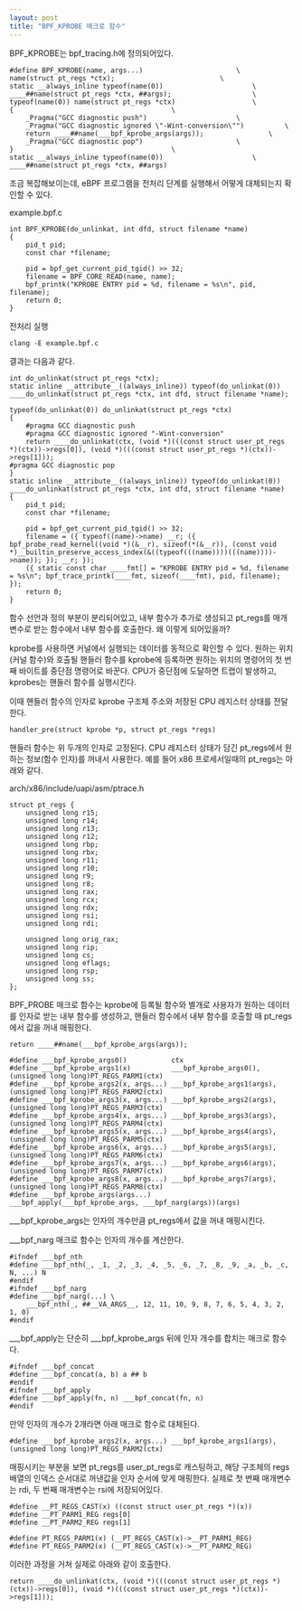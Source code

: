 ```yaml
---
layout: post
title: "BPF_KPROBE 매크로 함수"
---
```


BPF_KPROBE는 bpf_tracing.h에 정의되어있다. 

```
#define BPF_KPROBE(name, args...)					    \
name(struct pt_regs *ctx);						    \
static __always_inline typeof(name(0))					    \
____##name(struct pt_regs *ctx, ##args);				    \
typeof(name(0)) name(struct pt_regs *ctx)				    \
{									    \
	_Pragma("GCC diagnostic push")					    \
	_Pragma("GCC diagnostic ignored \"-Wint-conversion\"")		    \
	return ____##name(___bpf_kprobe_args(args));			    \
	_Pragma("GCC diagnostic pop")					    \
}									    \
static __always_inline typeof(name(0))					    \
____##name(struct pt_regs *ctx, ##args)
```

조금 복잡해보이는데, eBPF 프로그램을 전처리 단계를 실행해서 어떻게 대체되는지 확인할 수 있다.

example.bpf.c

```
int BPF_KPROBE(do_unlinkat, int dfd, struct filename *name)
{
    pid_t pid;
    const char *filename;

    pid = bpf_get_current_pid_tgid() >> 32;
    filename = BPF_CORE_READ(name, name);
    bpf_printk("KPROBE ENTRY pid = %d, filename = %s\n", pid, filename);
    return 0;
}
```

전처리 실행

```
clang -E example.bpf.c
```

결과는 다음과 같다. 

```
int do_unlinkat(struct pt_regs *ctx); 
static inline __attribute__((always_inline)) typeof(do_unlinkat(0)) 
____do_unlinkat(struct pt_regs *ctx, int dfd, struct filename *name); 

typeof(do_unlinkat(0)) do_unlinkat(struct pt_regs *ctx) 
{
    #pragma GCC diagnostic push
    #pragma GCC diagnostic ignored "-Wint-conversion"
    return ____do_unlinkat(ctx, (void *)(((const struct user_pt_regs *)(ctx))->regs[0]), (void *)(((const struct user_pt_regs *)(ctx))->regs[1]));
#pragma GCC diagnostic pop
} 
static inline __attribute__((always_inline)) typeof(do_unlinkat(0)) 
____do_unlinkat(struct pt_regs *ctx, int dfd, struct filename *name)
{
    pid_t pid;
    const char *filename;

    pid = bpf_get_current_pid_tgid() >> 32;
    filename = ({ typeof((name)->name) __r; ({ bpf_probe_read_kernel((void *)(&__r), sizeof(*(&__r)), (const void *)__builtin_preserve_access_index(&((typeof(((name))))(((name))))->name)); }); __r; });
    ({ static const char ____fmt[] = "KPROBE ENTRY pid = %d, filename = %s\n"; bpf_trace_printk(____fmt, sizeof(____fmt), pid, filename); });
    return 0;
}
```

함수 선언과 정의 부분이 분리되어있고, 내부 함수가 추가로 생성되고 pt_regs를 매개변수로 받는 함수에서 내부 함수를 호출한다.
왜 이렇게 되어있을까?

kprobe를 사용하면 커널에서 실행되는 데이터를 동적으로 확인할 수 있다. 원하는 위치(커널 함수)와 호출될 핸들러 함수를 kprobe에 등록하면
원하는 위치의 명령어의 첫 번째 바이트를 중단점 명령어로 바꾼다.
CPU가 중단점에 도달하면 트랩이 발생하고, kprobes는 핸들러 함수를 실행시킨다.

이때 핸들러 함수의 인자로 kprobe 구조체 주소와 저장된 CPU 레지스터 상태를 전달한다.

```
handler_pre(struct kprobe *p, struct pt_regs *regs)
```

핸들러 함수는 위 두개의 인자로 고정된다. CPU 레지스터 상태가 담긴 pt_regs에서 원하는 정보(함수 인자)를 꺼내서 사용한다. 
예를 들어 x86 프로세서일때의 pt_regs는 아래와 같다.

arch/x86/include/uapi/asm/ptrace.h

```
struct pt_regs {
	unsigned long r15;
	unsigned long r14;
	unsigned long r13;
	unsigned long r12;
	unsigned long rbp;
	unsigned long rbx;
	unsigned long r11;
	unsigned long r10;
	unsigned long r9;
	unsigned long r8;
	unsigned long rax;
	unsigned long rcx;
	unsigned long rdx;
	unsigned long rsi;
	unsigned long rdi;

	unsigned long orig_rax;
	unsigned long rip;
	unsigned long cs;
	unsigned long eflags;
	unsigned long rsp;
	unsigned long ss;
};
```

BPF_PROBE 매크로 함수는 kprobe에 등록될 함수와 별개로 사용자가 원하는 데이터를 인자로 받는 내부 함수를 생성하고, 핸들러 함수에서 내부 함수를 호출할 때 pt_regs에서 값을 꺼내 매핑한다. 

```
return ____##name(___bpf_kprobe_args(args));
```
```
#define ___bpf_kprobe_args0()           ctx
#define ___bpf_kprobe_args1(x)          ___bpf_kprobe_args0(), (unsigned long long)PT_REGS_PARM1(ctx)
#define ___bpf_kprobe_args2(x, args...) ___bpf_kprobe_args1(args), (unsigned long long)PT_REGS_PARM2(ctx)
#define ___bpf_kprobe_args3(x, args...) ___bpf_kprobe_args2(args), (unsigned long long)PT_REGS_PARM3(ctx)
#define ___bpf_kprobe_args4(x, args...) ___bpf_kprobe_args3(args), (unsigned long long)PT_REGS_PARM4(ctx)
#define ___bpf_kprobe_args5(x, args...) ___bpf_kprobe_args4(args), (unsigned long long)PT_REGS_PARM5(ctx)
#define ___bpf_kprobe_args6(x, args...) ___bpf_kprobe_args5(args), (unsigned long long)PT_REGS_PARM6(ctx)
#define ___bpf_kprobe_args7(x, args...) ___bpf_kprobe_args6(args), (unsigned long long)PT_REGS_PARM7(ctx)
#define ___bpf_kprobe_args8(x, args...) ___bpf_kprobe_args7(args), (unsigned long long)PT_REGS_PARM8(ctx)
#define ___bpf_kprobe_args(args...)     ___bpf_apply(___bpf_kprobe_args, ___bpf_narg(args))(args)
```

___bpf_kprobe_args는 인자의 개수만큼 pt_regs에서 값을 꺼내 매핑시킨다. 

___bpf_narg 매크로 함수는 인자의 개수를 계산한다. 

```
#ifndef ___bpf_nth
#define ___bpf_nth(_, _1, _2, _3, _4, _5, _6, _7, _8, _9, _a, _b, _c, N, ...) N
#endif
#ifndef ___bpf_narg
#define ___bpf_narg(...) \
	___bpf_nth(_, ##__VA_ARGS__, 12, 11, 10, 9, 8, 7, 6, 5, 4, 3, 2, 1, 0)
#endif
```

___bpf_apply는 단순히 ___bpf_kprobe_args 뒤에 인자 개수를 합치는 매크로 함수다. 

```
#ifndef ___bpf_concat
#define ___bpf_concat(a, b) a ## b
#endif
#ifndef ___bpf_apply
#define ___bpf_apply(fn, n) ___bpf_concat(fn, n)
#endif
```

만약 인자의 개수가 2개라면 아래 매크로 함수로 대체된다. 

```
#define ___bpf_kprobe_args2(x, args...) ___bpf_kprobe_args1(args), (unsigned long long)PT_REGS_PARM2(ctx)
```

매핑시키는 부분을 보면 pt_regs를 user_pt_regs로 캐스팅하고, 해당 구조체의 regs 배열의 인덱스 순서대로 꺼낸값을 인자 순서에 맞게 매핑한다. 
실제로 첫 번째 매개변수는 rdi, 두 번째 매개변수는 rsi에 저장되어있다. 

```
#define __PT_REGS_CAST(x) ((const struct user_pt_regs *)(x))
#define __PT_PARM1_REG regs[0]
#define __PT_PARM2_REG regs[1]

#define PT_REGS_PARM1(x) (__PT_REGS_CAST(x)->__PT_PARM1_REG)
#define PT_REGS_PARM2(x) (__PT_REGS_CAST(x)->__PT_PARM2_REG)
```

이러한 과정을 거쳐 실제로 아래와 같이 호출한다. 

```
return ____do_unlinkat(ctx, (void *)(((const struct user_pt_regs *)(ctx))->regs[0]), (void *)(((const struct user_pt_regs *)(ctx))->regs[1]));
```
